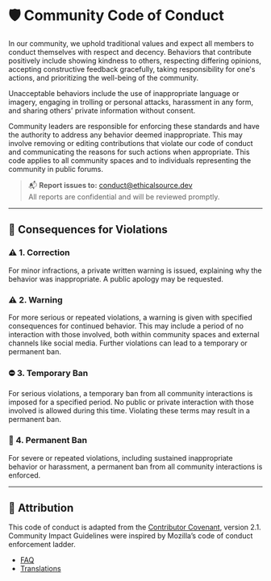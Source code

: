 # 🛡️ Community Code of Conduct

In our community, we uphold traditional values and expect all members to conduct themselves with respect and decency. Behaviors that contribute positively include showing kindness to others, respecting differing opinions, accepting constructive feedback gracefully, taking responsibility for one's actions, and prioritizing the well-being of the community.

Unacceptable behaviors include the use of inappropriate language or imagery, engaging in trolling or personal attacks, harassment in any form, and sharing others' private information without consent.

Community leaders are responsible for enforcing these standards and have the authority to address any behavior deemed inappropriate. This may involve removing or editing contributions that violate our code of conduct and communicating the reasons for such actions when appropriate. This code applies to all community spaces and to individuals representing the community in public forums.

> 📬 **Report issues to:** [conduct@ethicalsource.dev](mailto:conduct@ethicalsource.dev)  
> All reports are confidential and will be reviewed promptly.

---

## 🧭 Consequences for Violations

### ⚠️ 1. Correction
For minor infractions, a private written warning is issued, explaining why the behavior was inappropriate. A public apology may be requested.

### ⚠️ 2. Warning
For more serious or repeated violations, a warning is given with specified consequences for continued behavior. This may include a period of no interaction with those involved, both within community spaces and external channels like social media. Further violations can lead to a temporary or permanent ban.

### ⛔ 3. Temporary Ban
For serious violations, a temporary ban from all community interactions is imposed for a specified period. No public or private interaction with those involved is allowed during this time. Violating these terms may result in a permanent ban.

### 🚫 4. Permanent Ban
For severe or repeated violations, including sustained inappropriate behavior or harassment, a permanent ban from all community interactions is enforced.

---

## 🔗 Attribution

This code of conduct is adapted from the [Contributor Covenant](https://www.contributor-covenant.org/version/2/1/code_of_conduct.html), version 2.1.  
Community Impact Guidelines were inspired by Mozilla’s code of conduct enforcement ladder.

- [FAQ](https://www.contributor-covenant.org/faq)
- [Translations](https://www.contributor-covenant.org/translations)
